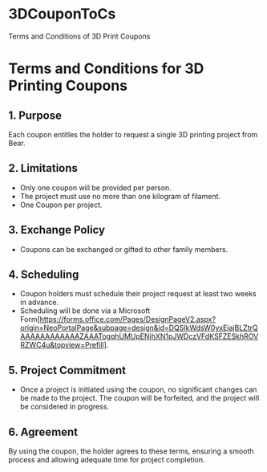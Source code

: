 # 3DCouponToCs
Terms and Conditions of 3D Print Coupons

# Terms and Conditions for 3D Printing Coupons

## 1. Purpose
Each coupon entitles the holder to request a single 3D printing project from Bear.

## 2. Limitations
- Only one coupon will be provided per person.
- The project must use no more than one kilogram of filament.
- One Coupon per project.

## 3. Exchange Policy
- Coupons can be exchanged or gifted to other family members.

## 4. Scheduling
- Coupon holders must schedule their project request at least two weeks in advance.
- Scheduling will be done via a Microsoft Form[https://forms.office.com/Pages/DesignPageV2.aspx?origin=NeoPortalPage&subpage=design&id=DQSIkWdsW0yxEjajBLZtrQAAAAAAAAAAAAZAAATogqhUMUpENjhXN1pJWDczVFdKSFZESkhROVRZWC4u&topview=Prefill].

## 5. Project Commitment
- Once a project is initiated using the coupon, no significant changes can be made to the project. The coupon will be forfeited, and the project will be considered in progress.

## 6. Agreement
By using the coupon, the holder agrees to these terms, ensuring a smooth process and allowing adequate time for project completion.
